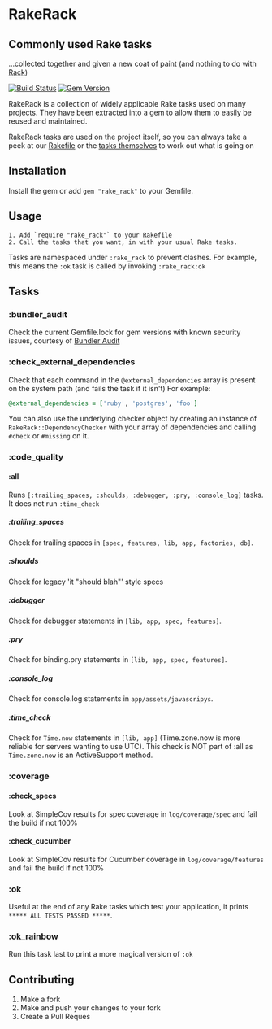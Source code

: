 RakeRack
========

Commonly used Rake tasks
------------------------
...collected together and given a new coat of paint (and nothing to do with [Rack](http://rack.github.io/))


[![Build Status](https://travis-ci.org/RichardVickerstaff/rake_rack.svg?branch=master)](https://travis-ci.org/RichardVickerstaff/rake_rack)
[![Gem Version](https://badge.fury.io/rb/rake_rack.svg)](http://badge.fury.io/rb/rake_rack)

RakeRack is a collection of widely applicable Rake tasks used on many projects.
They have been extracted into a gem to allow them to easily be reused and maintained.

RakeRack tasks are used on the project itself, so you can always take a peek at our [Rakefile](https://github.com/RichardVickerstaff/rake_rack/blob/master/Rakefile) or the [tasks themselves](https://github.com/RichardVickerstaff/rake_rack/tree/master/tasks) to work out what is going on

Installation
------------
Install the gem or add `gem "rake_rack"` to your Gemfile.

Usage
-----
    1. Add `require "rake_rack"` to your Rakefile
    2. Call the tasks that you want, in with your usual Rake tasks.

Tasks are namespaced under `:rake_rack` to prevent clashes.
For example, this means the `:ok` task is called by invoking `:rake_rack:ok`

Tasks
-----
### :bundler_audit
Check the current Gemfile.lock for gem versions with known security issues, courtesy of [Bundler Audit](https://github.com/rubysec/bundler-audit#readme)

### :check_external_dependencies
Check that each command in the `@external_dependencies` array is present on the system path (and fails the task if it isn't)
For example:
  ```ruby
  @external_dependencies = ['ruby', 'postgres', 'foo']
  ```
You can also use the underlying checker object by creating an instance of `RakeRack::DependencyChecker` with your array of dependencies and calling `#check` or `#missing` on it.

### :code_quality
#### :all
Runs `[:trailing_spaces, :shoulds, :debugger, :pry, :console_log]` tasks. It does not run `:time_check`
##### :trailing_spaces
Check for trailing spaces in `[spec, features, lib, app, factories, db]`.
##### :shoulds
Check for legacy 'it "should blah"' style specs
##### :debugger
Check for debugger statements in `[lib, app, spec, features]`.
##### :pry
Check for binding.pry statements in `[lib, app, spec, features]`.
##### :console_log
Check for console.log statements in `app/assets/javascripys`.
##### :time_check
Check for `Time.now` statements in `[lib, app]` (Time.zone.now is more reliable for servers wanting to use UTC).
This check is NOT part of :all as `Time.zone.now` is an ActiveSupport method.

### :coverage
#### :check_specs
Look at SimpleCov results for spec coverage in `log/coverage/spec` and fail the build if not 100%
#### :check_cucumber
Look at SimpleCov results for Cucumber coverage in `log/coverage/features` and fail the build if not 100%

### :ok
Useful at the end of any Rake tasks which test your application, it prints `***** ALL TESTS PASSED *****`.

### :ok_rainbow
Run this task last to print a more magical version of `:ok`

Contributing
------------
  1. Make a fork
  2. Make and push your changes to your fork
  3. Create a Pull Reques
